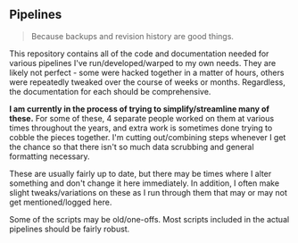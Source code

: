 ## Pipelines

> Because backups and revision history are good things. 

This repository contains all of the code and documentation needed for various pipelines I've run/developed/warped to my own needs. They are likely not perfect - some were hacked together in a matter of hours, others were repeatedly tweaked over the course of weeks or months. Regardless, the documentation for each should be comprehensive.  

**I am currently in the process of trying to simplify/streamline many of these.** For some of these, 4 separate people worked on them at various times throughout the years, and extra work is sometimes done trying to cobble the pieces together. I'm cutting out/combining steps whenever I get the chance so that there isn't so much data scrubbing and general formatting necessary.

These are usually fairly up to date, but there may be times where I alter something and don't change it here immediately. In addition, I often make slight tweaks/variations on these as I run through them that may or may not get mentioned/logged here.

Some of the scripts may be old/one-offs. Most scripts included in the actual pipelines should be fairly robust.
